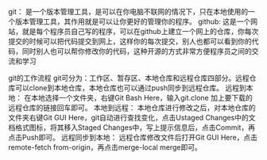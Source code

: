 git：
是一个版本管理工具，是可以在你电脑不联网的情况下，只在本地使用的一个版本管理工具，其作用就是可以让你更好的管理你的程序。
github:
这是一个网站，就是每个程序员自己写的程序，可以在github上建立一个网上的仓库，你每次提交的时候可以把代码提交到网上，这样你的每次提交，别人也都可以看到你的代码，同时别人也可以帮你修改你的代码，这种开源的方式非常方便程序员之间的交流和学习

git的工作流程
git可分为：工作区、暂存区、本地仓库和远程仓库四部分。远程仓库可以clone到本地仓库，本地仓库也可以通过push同步到远程仓库。
远程到本地：
在本地选择一个文件夹，右键Git Bash Here，输入git.clone 加上要下载的远程仓库的链接回车即可。
本地到远程：
本地仓库进行修改之后，对本地仓库的文件夹右键Git GUI Here，git自动进行查找变化，点击Ustaged Changes中的文档格式图标，将其移入Staged Changes中，写上提示信息后，点击Commit，再点击Push即可。
远程同步到本地：
远程仓库修改文件后打开Git GUI Here，点击remote-fetch from-origin，再点击merge-local merge即可。
